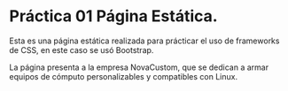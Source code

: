 # Práctica 01 Página Estática.
Esta es una página estática realizada para prácticar el uso de frameworks de CSS,
en este caso se usó Bootstrap.

La página presenta a la empresa NovaCustom, que se dedican a armar equipos de
cómputo personalizables y compatibles con Linux.
